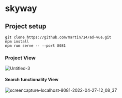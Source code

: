 # skyway

## Project setup
```
git clone https://github.com/martin714/ad-vue.git
npm install
npm run serve -- --port 8081
```

### Project View
![Untitled-3](https://user-images.githubusercontent.com/32313044/165504286-4409557f-bf80-4bd7-b3e9-e56a4dea3820.jpg)

#### Search functionality View
![screencapture-localhost-8081-2022-04-27-12_08_37](https://user-images.githubusercontent.com/32313044/165505574-2b89b3ea-febf-4478-8193-f1a7102a43dd.png)


